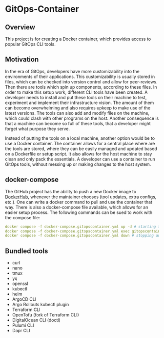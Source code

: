 # GitOps-Container

## Overview
This project is for creating a Docker container, which provides access to popular GitOps CLI tools.

## Motivation
In the era of GitOps, developers have more customizability into the environments of their applications. This customizability is usually stored in files, which can be checked into version control and allow for peer-reviews. Then there are tools which spin up components, according to these files.
In order to make this setup work, different CLI tools have been created. A developer needs to install and put these tools on their machine to test, experiment and implement their infrastructure vision. The amount of them can become overwhelming and also requires upkeep to make use of the latest versions. The tools can also add and modify files on the machine, which could clash with other programs on the host. Another consequence is that a machine can become so full of these tools, that a developer might forget what purpose they serve.

Instead of putting the tools on a local machine, another option would be to use a Docker container. The container allows for a central place where are the tools are stored, where they can be easily managed and updated based on a Dockerfile or setup script. It also allows for the host machine to stay clean and only pack the essentials. A developer can use a container to run GitOps tools, without messing up or making changes to the host system.

## docker-compose
The GitHub project has the ability to push a new Docker image to [DockerHub](https://hub.docker.com/repository/docker/mrtech12/gitops-container), whenever the maintainer chooses (tool updates, extra configs, etc.).
One can write a docker command to pull and use the container that way. There is also a docker-compose file available, which allows for an easier setup process. The following commands can be sued to work with the compose file:
```yml
docker compose -f docker-compose.gitopscontainer.yml up -d # starting the container in the background
docker compose -f docker-compose.gitopscontainer.yml exec gitopscontainer sh # accessing the container
docker compose -f docker-compose.gitopscontainer.yml down # stopping and deleting the container

```

## Bundled tools
- curl
- nano
- tmux
- yq
- openssl
- kubectl
- helm
- ArgoCD CLI
- Argo Rollouts kubectl plugin
- Terraform CLI
- OpenTofu (fork of Terraform CLI)
- DigitalOcean CLI (doctl)
- Pulumi CLI
- Dapr CLI